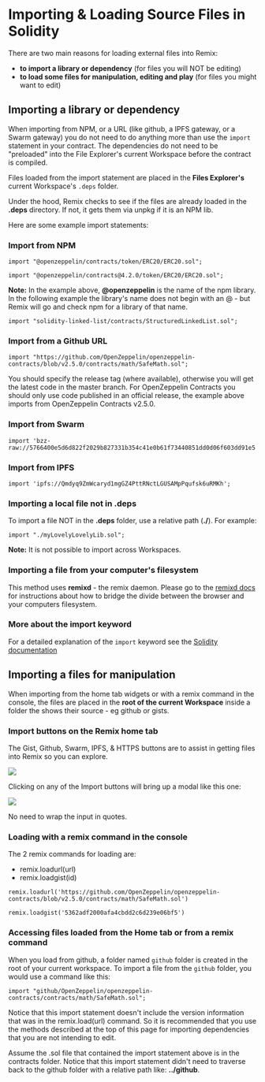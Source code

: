 Importing & Loading Source Files in Solidity
==================================

There are two main reasons for loading external files into Remix:
- **to import a library or dependency** (for files you will NOT be editing)
- **to load some files for manipulation, editing and play** (for files you might want to edit)

## Importing a library or dependency

When importing from NPM, or a URL (like github, a IPFS gateway, or a Swarm gateway) you do not need to do anything more than use the `import` statement in your contract. The dependencies do not need to be "preloaded" into the File Explorer's current Workspace before the contract is compiled.

Files loaded from the import statement are placed in the **Files Explorer's** current Workspace's `.deps` folder. 

Under the hood, Remix checks to see if the files are already loaded in the **.deps** directory.  If not, it gets them via unpkg if it is an NPM lib.

Here are some example import statements:

### Import from NPM
```
import "@openzeppelin/contracts/token/ERC20/ERC20.sol";
```

```
import "@openzeppelin/contracts@4.2.0/token/ERC20/ERC20.sol";
```

**Note:** In the example above, **@openzeppelin** is the name of the npm library.  In the following example the library's name does not begin with an @ - but Remix will go and check npm for a library of that name.

```
import "solidity-linked-list/contracts/StructuredLinkedList.sol";
```

### Import from a Github URL
```
import "https://github.com/OpenZeppelin/openzeppelin-contracts/blob/v2.5.0/contracts/math/SafeMath.sol";
```
You should specify the release tag (where available), otherwise you will get the latest code in the master branch.  For OpenZeppelin Contracts you should only use code published in an official release, the example above imports from OpenZeppelin Contracts v2.5.0.

### Import from Swarm

```
import 'bzz-raw://5766400e5d6d822f2029b827331b354c41e0b61f73440851dd0d06f603dd91e5';
```

### Import from IPFS

```
import 'ipfs://Qmdyq9ZmWcaryd1mgGZ4PttRNctLGUSAMpPqufsk6uRMKh';
```

### Importing a local file not in .deps

To import a file NOT in the **.deps** folder, use a relative path (**./**). For example:

```
import "./myLovelyLovelyLib.sol";
```

**Note:** It is not possible to import across Workspaces.

### Importing a file from your computer's filesystem

This method uses **remixd** - the remix daemon.  Please go to the [remixd docs](remixd.html) for instructions about how to bridge the divide between the browser and your computers filesystem.

### More about the import keyword
For a detailed explanation of the `import` keyword see the
[Solidity documentation](https://docs.soliditylang.org/en/latest/layout-of-source-files.html?highlight=import#importing-other-source-files)


## Importing a files for manipulation
When importing from the home tab widgets or with a remix command in the console, the files are placed in the **root of the current Workspace** inside a folder the shows their source - eg github or gists.

### Import buttons on the Remix home tab
The Gist, Github, Swarm, IPFS, & HTTPS buttons are to assist in getting files into Remix so you can explore.

![](images/a-import-from.png)

Clicking on any of the Import buttons will bring up a modal like this one:

![](images/a-gist-modal.png)

No need to wrap the input in quotes.
### Loading with a remix command in the console 
The 2 remix commands for loading are:
- remix.loadurl(url)
- remix.loadgist(id)

```
remix.loadurl('https://github.com/OpenZeppelin/openzeppelin-contracts/blob/v2.5.0/contracts/math/SafeMath.sol')
```

```
remix.loadgist('5362adf2000afa4cbdd2c6d239e06bf5')
```
### Accessing files loaded from the Home tab or from a remix command

When you load from github, a folder named `github` folder is created in the root of your current workspace.  To import a file from the `github` folder, you would use a command like this:

```
import "github/OpenZeppelin/openzeppelin-contracts/contracts/math/SafeMath.sol";
```

Notice that this import statement doesn't include the version information that was in the remix.load(url) command.  So it is recommended that you use the methods described at the top of this page for importing dependencies that you are not intending to edit.

Assume the .sol file that contained the import statement above is in the contracts folder. Notice that this import statement didn't need to traverse back to the github folder with a relative path like: **../github**.
